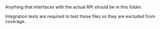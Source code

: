 Anything that interfaces with the actual RPI should be in this folder.

Integration tests are required to test these files so they are excluded from coverage.